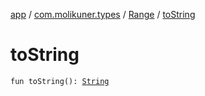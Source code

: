 [app](../../index.md) / [com.molikuner.types](../index.md) / [Range](index.md) / [toString](./to-string.md)

# toString

`fun toString(): `[`String`](https://kotlinlang.org/api/latest/jvm/stdlib/kotlin/-string/index.html)